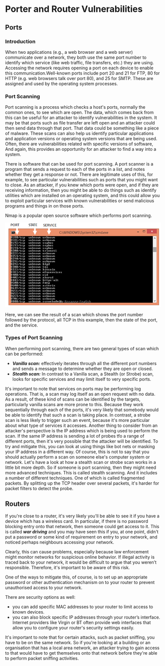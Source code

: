 # Porter and Router Vulnerabilities

## Ports

### Introduction
When two applications (e.g., a web browser and a web server) communicate over a network, they both use the same port number to identify which service (like web traffic, file transfers, etc.) they are using. Accessing the network requires opening a port on each device to enable this communication.Well-known ports include port 20 and 21 for FTP, 80 for HTTP (e.g. web browsers talk over port 80), and 25 for SMTP. These are assigned and used by the operating system processes.

### Port Scanning

Port scanning is a process which checks a host's ports, normally the common ones, to see which are open. The data, which comes back from this can be useful for an attacker to identify vulnerabilities in the system. It may be that ports such as file transfer are left open and an attacker could then send data through that port. That data could be something like a piece of malware. These scans can also help us identify particular applications and application versions or operating system versions that are being used. Often, there are vulnerabilities related with specific versions of software, And again, this provides an opportunity for an attacker to find a way into a system.

There is software that can be used for port scanning. A port scanner is a program that sends a request to each of the ports in a list, and notes whether they get a response or not. There are legitimate uses of this, for example, to see particular vulnerabilities such as ports that you might want to close. As an attacker, if you knew which ports were open, and if they are receiving information, then you might be able to do things such as identify utilities which are installed on an operating system, and this could allow you to exploit particular services with known vulnerabilities or send malicious programs and things in on those ports. 

Nmap is a popular open source software which performs port scanning.

![Nmap](./images/Nmap.png)

Here, we can see the result of a scan which shows the port number followed by the protocol, all TCP in this example, then the state of the port, and the service.

### Types of Port Scanning

When performing port scanning, there are two general types of scan which can be performed:
* ***Vanilla scan:*** effectively iterates through all the different port numbers and sends a message to determine whether they are open or closed. 
* ***Stealth scan:*** In contrast to a Vanilla scan, a Stealth (or Strobe) scan, looks for specific services and may limit itself to very specific ports. 

It's important to note that services on ports may be performing log operations. That is, a scan may log itself as an open request with no data. As a result, of these kind of
scans can be identified by the targets, particularly vanilla scans are more prone to this.
Because they work sequentially through each of the ports, it's very likely that somebody
would be able to identify that such a scan is taking place. In contrast, a strobe scan is less
likely to trigger such an event, because it's more particular about what type of services it
accesses. Another thing to consider from an attacker's perspective is the IP address which is
being used to perform the scan.
If the same IP address is sending a lot of probes tfo a range of different ports, then it's very
possible that the attacker will be identified. To try and mitigate this, you can look at using
things like bot nets or masking your IP address in a different way. Of course, this is not to say
that you should actually perform a scan on someone else's computer system or network.
Let's have a look at how a stealth scan or strobe scan works in a little bit more depth. So if
someone is port scanning, then they might need more advanced techniques. This is called
stealth scanning. And it includes a number of different techniques. One of which is called
fragmented packets.
By splitting up the TCP header over several packets, it's harder for packet filters to detect the
probe.

## Routers

If you're close to a router, it's very likely you'll be able to see it if you have a device which has a wireless card. In particular, if there is no password blocking entry onto that network, then someone could get access to it. This is called ***war driving*** and you may have seen this if you, at one point, didn't put a password or some kind of requirement on entry to your network, and noticed perhaps neighbours accessing your network. 

Clearly, this can cause problems, especially because law enforcement might monitor networks for suspicious online behavior. If illegal activity is traced back to your network, it would be difficult to argue that you weren’t responsible. Therefore, it's important to be aware of this risk.

One of the ways to mitigate this, of course, is to set up an appropriate password or other authentication mechanism on to your router to prevent unauthorised access to your network.

There are security options as well:
* you can add specific MAC addresses to your router to limit access to known devices. 
* you can also block specific IP addresses through your router’s interface. Internet providers like Virgin or BT often provide web interfaces that allow you to configure your router's security settings easily.

It's important to note that for certain attacks, such as packet sniffing, you have to be on the same network. So if you're looking at a building or an organisation that has a local area network, an attacker trying to gain access to that would have to get themselves onto that network before they're able to perform packet sniffing activities.